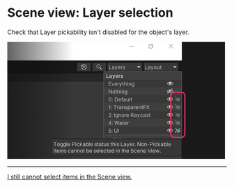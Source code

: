 # Scene view: Layer selection
Check that Layer pickability isn't disabled for the object's layer.

![Scene view visibility](scene-view-layer-pickability.png)  

---  

[I still cannot select items in the Scene view.](Deep%20Selection.md)
